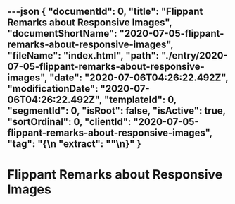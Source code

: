 ---json
{
  "documentId": 0,
  "title": "Flippant Remarks about Responsive Images",
  "documentShortName": "2020-07-05-flippant-remarks-about-responsive-images",
  "fileName": "index.html",
  "path": "./entry/2020-07-05-flippant-remarks-about-responsive-images",
  "date": "2020-07-06T04:26:22.492Z",
  "modificationDate": "2020-07-06T04:26:22.492Z",
  "templateId": 0,
  "segmentId": 0,
  "isRoot": false,
  "isActive": true,
  "sortOrdinal": 0,
  "clientId": "2020-07-05-flippant-remarks-about-responsive-images",
  "tag": "{\n  \"extract\": \"\"\n}"
}
---

# Flippant Remarks about Responsive Images
